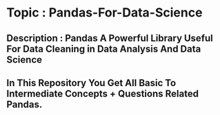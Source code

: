 # Topic : Pandas-For-Data-Science
## Description : Pandas A Powerful Library Useful For Data Cleaning in Data Analysis And Data Science
## In This Repository You Get All Basic To Intermediate Concepts + Questions Related Pandas.
